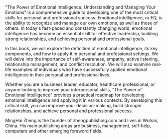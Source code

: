 
"The Power of Emotional Intelligence: Understanding and Managing Your Emotions" is a comprehensive guide to developing one of the most critical skills for personal and professional success. Emotional intelligence, or EQ, is the ability to recognize and manage our own emotions, as well as those of others. In today's fast-paced and constantly changing world, emotional intelligence has become an essential skill for effective leadership, building strong relationships, and achieving personal and professional goals.

In this book, we will explore the definition of emotional intelligence, its key components, and how to apply it in personal and professional settings. We will delve into the importance of self-awareness, empathy, active listening, relationship management, and conflict resolution. We will also examine real-life examples of individuals who have successfully applied emotional intelligence in their personal and professional lives.

Whether you are a business leader, educator, healthcare professional, or anyone looking to improve your interpersonal skills, "The Power of Emotional Intelligence" provides a practical roadmap for developing emotional intelligence and applying it in various contexts. By developing this critical skill, you can improve your decision-making, build stronger relationships, and achieve personal and professional success.

MingHai Zheng is the founder of zhengpublishing.com and lives in Wuhan, China. His main publishing areas are business, management, self-help, computers and other emerging foreword fields.
